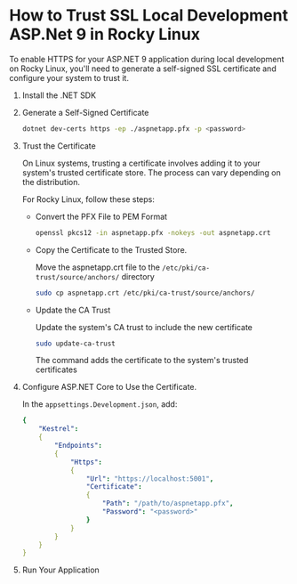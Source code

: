 # How to Trust SSL Local Development ASP.Net 9 in Rocky Linux 

To enable HTTPS for your ASP.NET 9 application during local development on Rocky Linux, you'll need to generate a self-signed SSL certificate and configure your system to trust it.

1. Install the .NET SDK
2. Generate a Self-Signed Certificate

    ```bash
    dotnet dev-certs https -ep ./aspnetapp.pfx -p <password>

    ```

3. Trust the Certificate

    On Linux systems, trusting a certificate involves adding it to your system's trusted certificate store. The process can vary depending on the distribution. 
    
    For Rocky Linux, follow these steps:
    - Convert the PFX File to PEM Format
        ```bash
        openssl pkcs12 -in aspnetapp.pfx -nokeys -out aspnetapp.crt
        ```

    - Copy the Certificate to the Trusted Store.

        Move the aspnetapp.crt file to the <code>/etc/pki/ca-trust/source/anchors/</code> directory

        ```bash
        sudo cp aspnetapp.crt /etc/pki/ca-trust/source/anchors/
        ```
    - Update the CA Trust

        Update the system's CA trust to include the new certificate

        ```bash
        sudo update-ca-trust
        ```
        The command adds the certificate to the system's trusted certificates

4. Configure ASP.NET Core to Use the Certificate. 

    In the <code>appsettings.Development.json</code>, add:
    ```yaml
    {
        "Kestrel": 
        {
            "Endpoints": 
            {
                "Https": 
                {
                    "Url": "https://localhost:5001",
                    "Certificate": 
                    {
                        "Path": "/path/to/aspnetapp.pfx",
                        "Password": "<password>"
                    }
                }
            }
        }
    }

    ```

5. Run Your Application
